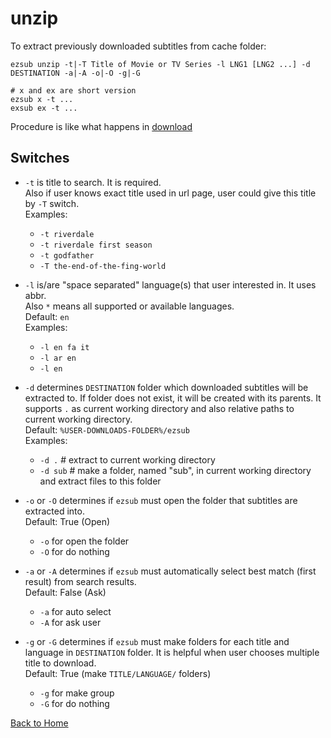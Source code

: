 
# unzip

To extract previously downloaded subtitles from cache folder:

```shell
ezsub unzip -t|-T Title of Movie or TV Series -l LNG1 [LNG2 ...] -d DESTINATION -a|-A -o|-O -g|-G

# x and ex are short version
ezsub x -t ...
exsub ex -t ...
```

Procedure is like what happens in [download](./Download.md)

## Switches

- `-t` is title to search. It is required.  
Also if user knows exact title used in url page, user could give this title by `-T` switch.  
Examples:
  - `-t riverdale`
  - `-t riverdale first season`
  - `-t godfather`
  - `-T the-end-of-the-fing-world`

- `-l` is/are "space separated" language(s) that user interested in. It uses abbr.  
Also `*` means all supported or available languages.  
Default: `en`  
Examples:
  - `-l en fa it`
  - `-l ar en`
  - `-l en`

- `-d` determines `DESTINATION` folder which downloaded subtitles will be extracted to. If folder does not exist, it will be created with its parents. It supports `.` as current working directory and also relative paths to current working directory.  
Default: `%USER-DOWNLOADS-FOLDER%/ezsub`  
Examples:
  - `-d .` # extract to current working directory
  - `-d sub` # make a folder, named "sub", in current working directory and extract files to this folder

- `-o` or `-O` determines if `ezsub` must open the folder that subtitles are extracted into.  
Default: True (Open)
  - `-o` for open the folder
  - `-O` for do nothing

- `-a` or `-A` determines if `ezsub` must automatically select best match (first result) from search results.  
Default: False (Ask)
  - `-a` for auto select
  - `-A` for ask user

- `-g` or `-G` determines if `ezsub` must make folders for each title and language in `DESTINATION` folder. It is helpful when user chooses multiple title to download.  
Default: True (make `TITLE/LANGUAGE/` folders)
  - `-g` for make group
  - `-G` for do nothing

[Back to Home](./ReadMe.md)
